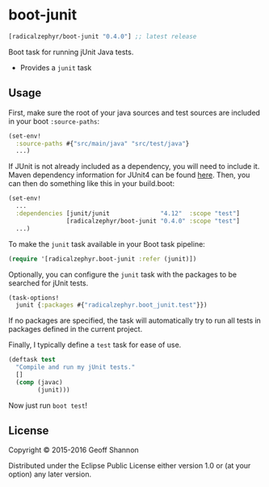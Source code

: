 # boot-junit

[](dependency)
```clojure
[radicalzephyr/boot-junit "0.4.0"] ;; latest release
```
[](/dependency)

Boot task for running jUnit Java tests.

- Provides a `junit` task

## Usage

First, make sure the root of your java sources and test sources are
included in your boot `:source-paths`:

```clojure
(set-env!
  :source-paths #{"src/main/java" "src/test/java"}
  ...)
```

If JUnit is not already included as a dependency, you will need to include it. Maven dependency information for JUnit4 can be found [here](https://github.com/junit-team/junit4/wiki/Use-with-Maven). Then, you can then do something like this in your build.boot:

```clojure
(set-env!
  ...
  :dependencies [junit/junit              "4.12"  :scope "test"]
                [radicalzephyr/boot-junit "0.4.0" :scope "test"]
  ...)
```

To make the `junit` task available in your Boot task pipeline:

```clojure
(require '[radicalzephyr.boot-junit :refer (junit)])
```

Optionally, you can configure the `junit` task with the packages to be
searched for jUnit tests.

```clojure
(task-options!
  junit {:packages #{"radicalzephyr.boot_junit.test"}})
```

If no packages are specified, the task will automatically try to run
all tests in packages defined in the current project.

Finally, I typically define a `test` task for ease of use.

```clojure
(deftask test
  "Compile and run my jUnit tests."
  []
  (comp (javac)
        (junit)))
```

Now just run `boot test`!

## License

Copyright © 2015-2016 Geoff Shannon

Distributed under the Eclipse Public License either version 1.0 or (at
your option) any later version.

